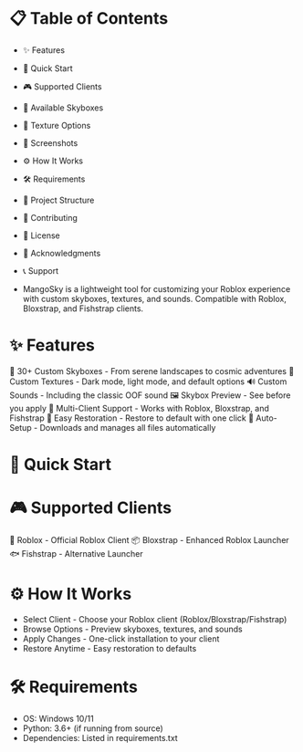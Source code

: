 # 📋 Table of Contents

- ✨ Features
- 🚀 Quick Start
- 🎮 Supported Clients
- 🌌 Available Skyboxes
- 🎨 Texture Options
- 📸 Screenshots
- ⚙️ How It Works
- 🛠️ Requirements
- 📁 Project Structure
- 🤝 Contributing
- 📄 License
- 🙏 Acknowledgments
- 📞 Support

- MangoSky is a lightweight tool for customizing your Roblox experience with custom skyboxes, textures, and sounds. Compatible with Roblox, Bloxstrap, and Fishstrap clients.

# ✨ Features
🌌 30+ Custom Skyboxes - From serene landscapes to cosmic adventures
🎨 Custom Textures - Dark mode, light mode, and default options
🔊 Custom Sounds - Including the classic OOF sound
🖼️ Skybox Preview - See before you apply
🎯 Multi-Client Support - Works with Roblox, Bloxstrap, and Fishstrap
🔄 Easy Restoration - Restore to default with one click
🚀 Auto-Setup - Downloads and manages all files automatically

# 🚀 Quick Start

# 🎮 Supported Clients
🎯 Roblox - Official Roblox Client
📦 Bloxstrap - Enhanced Roblox Launcher
🐟 Fishstrap - Alternative Launcher

# ⚙️ How It Works

- Select Client - Choose your Roblox client (Roblox/Bloxstrap/Fishstrap)
- Browse Options - Preview skyboxes, textures, and sounds
- Apply Changes - One-click installation to your client
- Restore Anytime - Easy restoration to defaults

# 🛠️ Requirements

- OS: Windows 10/11
- Python: 3.6+ (if running from source)
- Dependencies: Listed in requirements.txt
